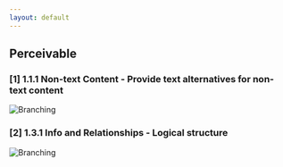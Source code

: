 ```yaml
---
layout: default
---
```


## Perceivable

### [1] 1.1.1 Non-text Content - Provide text alternatives for non-text content

![Branching](https://guides.github.com/activities/hello-world/branching.png)
<br>

### [2] 1.3.1 Info and Relationships - Logical structure

![Branching](https://guides.github.com/activities/hello-world/branching.png)

